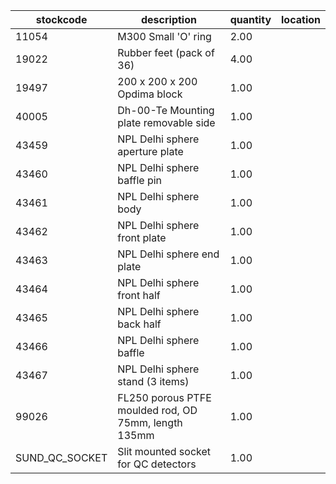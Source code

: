 |stockcode|description|quantity|location|
|---------|-----------|--------|--------|
|11054|M300 Small 'O' ring|2.00||
|19022|Rubber feet (pack of 36)|4.00||
|19497|200 x 200 x 200 Opdima block|1.00||
|40005|Dh-00-Te Mounting plate removable side|1.00||
|43459|NPL Delhi sphere aperture plate|1.00||
|43460|NPL Delhi sphere baffle pin|1.00||
|43461|NPL Delhi sphere body|1.00||
|43462|NPL Delhi sphere front plate|1.00||
|43463|NPL Delhi sphere end plate|1.00||
|43464|NPL Delhi sphere front half|1.00||
|43465|NPL Delhi sphere back half|1.00||
|43466|NPL Delhi sphere baffle|1.00||
|43467|NPL Delhi sphere stand (3 items)|1.00||
|99026|FL250 porous PTFE moulded rod, OD 75mm, length 135mm|1.00||
|SUND_QC_SOCKET|Slit mounted socket for QC detectors|1.00||
